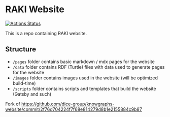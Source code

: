 # RAKI Website

[![Actions Status](https://github.com/dice-group/raki-website/workflows/Build/badge.svg)](https://github.com/dice-group/raki-website/actions)

This is a repo containing RAKI website.

## Structure

- `/pages` folder contains basic markdown / mdx pages for the website
- `/data` folder contains RDF (Turtle) files with data used to generate pages for the website
- `/images` folder contains images used in the website (will be optimized build-time)
- `/scripts` folder contains scripts and templates that build the website (Gatsby and such)


Fork of https://github.com/dice-group/knowgraphs-website/commit/2f76d704224f7f68e814279d8b1e2155884c9b87
